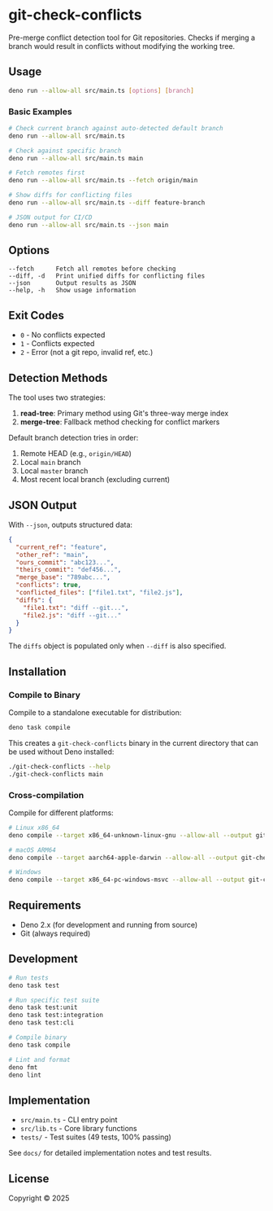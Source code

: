 # git-check-conflicts

Pre-merge conflict detection tool for Git repositories. Checks if merging a branch would result in conflicts without modifying the working tree.

## Usage

```bash
deno run --allow-all src/main.ts [options] [branch]
```

### Basic Examples

```bash
# Check current branch against auto-detected default branch
deno run --allow-all src/main.ts

# Check against specific branch
deno run --allow-all src/main.ts main

# Fetch remotes first
deno run --allow-all src/main.ts --fetch origin/main

# Show diffs for conflicting files
deno run --allow-all src/main.ts --diff feature-branch

# JSON output for CI/CD
deno run --allow-all src/main.ts --json main
```

## Options

```
--fetch      Fetch all remotes before checking
--diff, -d   Print unified diffs for conflicting files
--json       Output results as JSON
--help, -h   Show usage information
```

## Exit Codes

- `0` - No conflicts expected
- `1` - Conflicts expected
- `2` - Error (not a git repo, invalid ref, etc.)

## Detection Methods

The tool uses two strategies:

1. **read-tree**: Primary method using Git's three-way merge index
2. **merge-tree**: Fallback method checking for conflict markers

Default branch detection tries in order:
1. Remote HEAD (e.g., `origin/HEAD`)
2. Local `main` branch
3. Local `master` branch
4. Most recent local branch (excluding current)

## JSON Output

With `--json`, outputs structured data:

```json
{
  "current_ref": "feature",
  "other_ref": "main",
  "ours_commit": "abc123...",
  "theirs_commit": "def456...",
  "merge_base": "789abc...",
  "conflicts": true,
  "conflicted_files": ["file1.txt", "file2.js"],
  "diffs": {
    "file1.txt": "diff --git...",
    "file2.js": "diff --git..."
  }
}
```

The `diffs` object is populated only when `--diff` is also specified.

## Installation

### Compile to Binary

Compile to a standalone executable for distribution:

```bash
deno task compile
```

This creates a `git-check-conflicts` binary in the current directory that can be used without Deno installed:

```bash
./git-check-conflicts --help
./git-check-conflicts main
```

### Cross-compilation

Compile for different platforms:

```bash
# Linux x86_64
deno compile --target x86_64-unknown-linux-gnu --allow-all --output git-check-conflicts-linux src/main.ts

# macOS ARM64
deno compile --target aarch64-apple-darwin --allow-all --output git-check-conflicts-macos-arm src/main.ts

# Windows
deno compile --target x86_64-pc-windows-msvc --allow-all --output git-check-conflicts.exe src/main.ts
```

## Requirements

- Deno 2.x (for development and running from source)
- Git (always required)

## Development

```bash
# Run tests
deno task test

# Run specific test suite
deno task test:unit
deno task test:integration
deno task test:cli

# Compile binary
deno task compile

# Lint and format
deno fmt
deno lint
```

## Implementation

- `src/main.ts` - CLI entry point
- `src/lib.ts` - Core library functions
- `tests/` - Test suites (49 tests, 100% passing)

See `docs/` for detailed implementation notes and test results.

## License

Copyright © 2025
